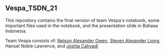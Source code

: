 ## Vespa_TSDN_21
This repository contains the final version of team Vespa's notebook, some important files used in the notebook, and the presentation slide in Bahasa Indonesia.

Team Vespa consists of: [Nelson Alexander Owen](https://github.com/nelasonn), [Steven Alexander Liong](https://github.com/Stevenal017), Hansel Noble Lawrence, and [Joshia Cahyadi](https://github.com/joocahyadi)
